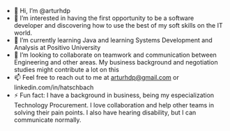 - 👋 Hi, I’m @arturhdp
- 👀 I’m interested in having the first opportunity to be a software developer and discovering how to use the best of my soft skills on the IT world.
- 🌱 I’m currently learning Java and learning Systems Development and Analysis at Positivo University
- 💞️ I’m looking to collaborate on teamwork and communication between Engineering and other areas. My business background and negotiation studies might contribute a lot on this
- 📫 Feel free to reach out to me at arturhdp@gmail.com or linkedin.com/in/hatschbach
- ⚡ Fun fact: I have a background in business, being my especialization Technology Procurement. I love collaboration and help other teams in solving their pain points. I also have hearing disability, but I can communicate normally.

<!---
arturhdp/arturhdp is a ✨ special ✨ repository because its `README.md` (this file) appears on your GitHub profile.
You can click the Preview link to take a look at your changes.
--->
